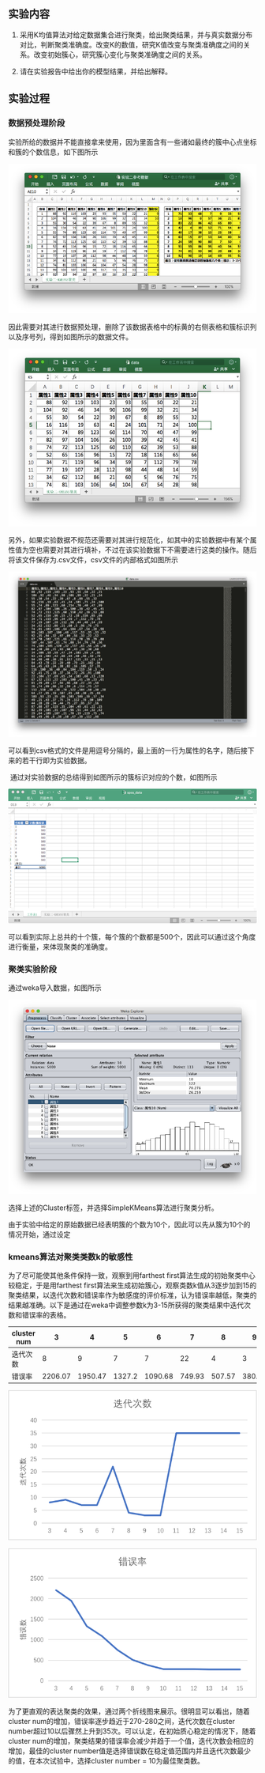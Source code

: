 ## 实验内容

1.    采用K均值算法对给定数据集合进行聚类，给出聚类结果，并与真实数据分布对比，判断聚类准确度。改变K的数值，研究K值改变与聚类准确度之间的关系。改变初始簇心，研究簇心变化与聚类准确度之间的关系。

2.    请在实验报告中给出你的模型结果，并给出解释。



## 实验过程

### 数据预处理阶段

​	实验所给的数据并不能直接拿来使用，因为里面含有一些诸如最终的簇中心点坐标和簇的个数信息，如下图所示

![](0.png)

因此需要对其进行数据预处理，删除了该数据表格中的标黄的右侧表格和簇标识列以及序号列，得到如图所示的数据文件。

![](1.png)

另外，如果实验数据不规范还需要对其进行规范化，如其中的实验数据中有某个属性值为空也需要对其进行填补，不过在该实验数据下不需要进行这类的操作。随后将该文件保存为.csv文件，csv文件的内部格式如图所示

![](2.png)

可以看到csv格式的文件是用逗号分隔的，最上面的一行为属性的名字，随后接下来的若干行即为实验数据。

​	通过对实验数据的总结得到如图所示的簇标识对应的个数，如图所示

![](4.png)

​	可以看到实际上总共的十个簇，每个簇的个数都是500个，因此可以通过这个角度进行衡量，来体现聚类的准确度。

### 聚类实验阶段

通过weka导入数据，如图所示

![](3.png)

选择上述的Cluster标签，并选择SimpleKMeans算法进行聚类分析。

由于实验中给定的原始数据已经表明簇的个数为10个，因此可以先从簇为10个的情况开始，通过设定

### kmeans算法对聚类类数k的敏感性

为了尽可能使其他条件保持一致，观察到用farthest first算法生成的初始聚类中心较稳定，于是用farthest first算法来生成初始簇心，观察类数k值从3逐步加到15的聚类结果，以迭代次数和错误率作为敏感度的评价标准，认为错误率越低，聚类的结果越准确。以下是通过在weka中调整参数k为3-15所获得的聚类结果中迭代次数和错误率的表格。

| cluster  num | 3       | 4       | 5      | 6       | 7      | 8      | 9      | 10     | 11     | 12     | 13    | 14     | 15     |
| ------------ | ------- | ------- | ------ | ------- | ------ | ------ | ------ | ------ | ------ | ------ | ----- | ------ | ------ |
| 迭代次数         | 8       | 9       | 7      | 7       | 22     | 4      | 3      | 3      | 35     | 35     | 35    | 35     | 35     |
| 错误率          | 2206.07 | 1950.47 | 1327.2 | 1090.68 | 749.93 | 507.57 | 380.61 | 286.01 | 283.41 | 280.69 | 277.9 | 275.24 | 272.61 |

![](7.png)





![](8.png)





为了更直观的表达聚类的效果，通过两个折线图来展示。很明显可以看出，随着cluster num的增加，错误率逐步趋近于270-280之间，迭代次数在cluster number超过10以后骤然上升到35次。可以认定，在初始质心稳定的情况下，随着cluster num的增加，聚类结果的错误率会减少并趋于一个值，迭代次数会相应的增加，最佳的cluster number值是选择错误数在稳定值范围内并且迭代次数最少的值，在本次试验中，选择cluster number = 10为最佳聚类数。